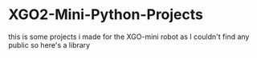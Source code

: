 # XGO2-Mini-Python-Projects
this is some projects i made for the XGO-mini robot as I couldn't find any public so here's a library
